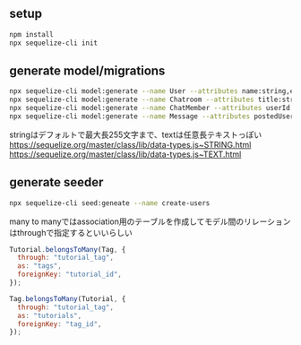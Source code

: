 ## setup
```sh
npm install
npx sequelize-cli init
```


## generate model/migrations
```sh
npx sequelize-cli model:generate --name User --attributes name:string,email:string
npx sequelize-cli model:generate --name Chatroom --attributes title:string
npx sequelize-cli model:generate --name ChatMember --attributes userId:integer,chatroomId:integer
npx sequelize-cli model:generate --name Message --attributes postedUserId:integer,content:text
```

stringはデフォルトで最大長255文字まで、textは任意長テキストっぽい
https://sequelize.org/master/class/lib/data-types.js~STRING.html
https://sequelize.org/master/class/lib/data-types.js~TEXT.html


## generate seeder

``` sh
npx sequelize-cli seed:geneate --name create-users
```

many to manyではassociation用のテーブルを作成してモデル間のリレーションはthroughで指定するといいらしい

```js
Tutorial.belongsToMany(Tag, {
  through: "tutorial_tag",
  as: "tags",
  foreignKey: "tutorial_id",
});

Tag.belongsToMany(Tutorial, {
  through: "tutorial_tag",
  as: "tutorials",
  foreignKey: "tag_id",
});
```
